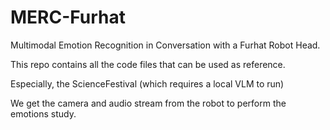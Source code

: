 # MERC-Furhat

Multimodal Emotion Recognition in Conversation with a Furhat Robot Head.

This repo contains all the code files that can be used as reference.

Especially, the ScienceFestival (which requires a local VLM to run)

We get the camera and audio stream from the robot to perform the emotions study.


